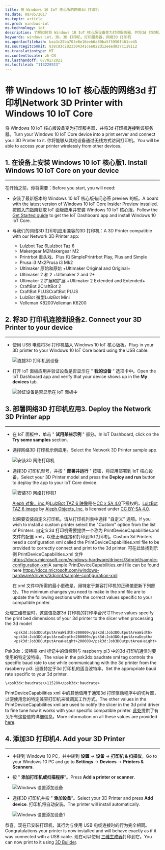 ```yaml
---
title: 带 Windows 10 IoT 核心版的网络3d 打印机
ms.date: 09/05/2017
ms.topic: article
ms.prod: windows-iot
ms.technology: iot
description: 了解如何将 Windows 10 IoT 核心版设备变为打印服务器，并将3d 打印机连接到该服务器。
keywords: windows iot，3D，3D 打印机，打印服务器，网络3D 打印机
ms.openlocfilehash: baa3c25ba703e0e16eeb6a89ba5f5950f461ce45
ms.sourcegitcommit: 938c83c2823304341ce6022d12eeed037c119112
ms.translationtype: MT
ms.contentlocale: zh-CN
ms.lasthandoff: 07/02/2021
ms.locfileid: "113228923"
---
```

# <a name="network-3d-printer-with-windows-10-iot-core"></a><span data-ttu-id="f397c-104">带 Windows 10 IoT 核心版的网络3d 打印机</span><span class="sxs-lookup"><span data-stu-id="f397c-104">Network 3D Printer with Windows 10 IoT Core</span></span>

<span data-ttu-id="f397c-105">将 Windows 10 IoT 核心版设备变为打印服务器，并将3d 打印机连接到该服务器。</span><span class="sxs-lookup"><span data-stu-id="f397c-105">Turn your Windows 10 IoT Core device into a print server and connect your 3D Printer to it.</span></span> <span data-ttu-id="f397c-106">你将能够从其他设备通过无线方式访问打印机。</span><span class="sxs-lookup"><span data-stu-id="f397c-106">You will be able to access your printer wirelessly from other devices.</span></span>

## <a name="1-install-windows-10-iot-core-on-your-device"></a><span data-ttu-id="f397c-107">1. 在设备上安装 Windows 10 IoT 核心版</span><span class="sxs-lookup"><span data-stu-id="f397c-107">1. Install Windows 10 IoT Core on your device</span></span>
___
<span data-ttu-id="f397c-108">在开始之前，你将需要：</span><span class="sxs-lookup"><span data-stu-id="f397c-108">Before you start, you will need:</span></span>

* <span data-ttu-id="f397c-109">安装了最新版本的 Windows 10 IoT 核心版有问必答 preview 的板。</span><span class="sxs-lookup"><span data-stu-id="f397c-109">A board with the latest version of Windows 10 IoT Core Insider Preview installed.</span></span> <span data-ttu-id="f397c-110">按照[入门指南](https://developer.microsoft.com/en-us/windows/iot/getstarted)获取 IoT 面板应用并安装 Windows 10 IoT 核心版。</span><span class="sxs-lookup"><span data-stu-id="f397c-110">Follow the [Get Started guide](https://developer.microsoft.com/en-us/windows/iot/getstarted) to get the IoT Dashboard app and install Windows 10 IoT Core.</span></span>
* <span data-ttu-id="f397c-111">与我们的网络3D 打印机应用兼容的3D 打印机：</span><span class="sxs-lookup"><span data-stu-id="f397c-111">A 3D Printer compatible with our Network 3D Printer app:</span></span>

    * <span data-ttu-id="f397c-112">Lulzbot Taz 6</span><span class="sxs-lookup"><span data-stu-id="f397c-112">Lulzbot Taz 6</span></span>
    * <span data-ttu-id="f397c-113">Makergear M2</span><span class="sxs-lookup"><span data-stu-id="f397c-113">Makergear M2</span></span>
    * <span data-ttu-id="f397c-114">Printrbot 重头戏、Plus 和 Simple</span><span class="sxs-lookup"><span data-stu-id="f397c-114">Printrbot Play, Plus and Simple</span></span>
    * <span data-ttu-id="f397c-115">Prusa i3 Mk2</span><span class="sxs-lookup"><span data-stu-id="f397c-115">Prusa i3 Mk2</span></span>
    * <span data-ttu-id="f397c-116">Ultimaker 原始和原始 +</span><span class="sxs-lookup"><span data-stu-id="f397c-116">Ultimaker Original and Original+</span></span>
    * <span data-ttu-id="f397c-117">Ultimaker 2 和 2 +</span><span class="sxs-lookup"><span data-stu-id="f397c-117">Ultimaker 2 and 2+</span></span>
    * <span data-ttu-id="f397c-118">Ultimaker 2 扩展和扩展 +</span><span class="sxs-lookup"><span data-stu-id="f397c-118">Ultimaker 2 Extended and Extended+</span></span>
    * <span data-ttu-id="f397c-119">CraftBot 2</span><span class="sxs-lookup"><span data-stu-id="f397c-119">CraftBot 2</span></span>
    * <span data-ttu-id="f397c-120">CraftBot PLUS</span><span class="sxs-lookup"><span data-stu-id="f397c-120">CraftBot PLUS</span></span>
    * <span data-ttu-id="f397c-121">LulzBot 微型</span><span class="sxs-lookup"><span data-stu-id="f397c-121">LulzBot Mini</span></span>
    * <span data-ttu-id="f397c-122">Velleman K8200</span><span class="sxs-lookup"><span data-stu-id="f397c-122">Velleman K8200</span></span>

## <a name="2-connect-your-3d-printer-to-your-device"></a><span data-ttu-id="f397c-123">2. 将3D 打印机连接到设备</span><span class="sxs-lookup"><span data-stu-id="f397c-123">2. Connect your 3D Printer to your device</span></span>
___
* <span data-ttu-id="f397c-124">使用 USB 电缆将3d 打印机插入 Windows 10 IoT 核心版板。</span><span class="sxs-lookup"><span data-stu-id="f397c-124">Plug-in your 3D printer to your Windows 10 IoT Core board using the USB cable.</span></span>

    ![连接3D 打印机到设备](../media/3DPrintServer/connect-3d-printer.png)

* <span data-ttu-id="f397c-126">打开 IoT 面板应用并验证设备是否显示在 " **我的设备** " 选项卡中。</span><span class="sxs-lookup"><span data-stu-id="f397c-126">Open the IoT Dashboard app and verify that your device shows up in the **My devices** tab.</span></span>

    ![验证设备是否显示在 IoT 面板中](../media/3DPrintServer/selectDevice.png)

## <a name="3-deploy-the-network-3d-printer-app"></a><span data-ttu-id="f397c-128">3. 部署网络3D 打印机应用</span><span class="sxs-lookup"><span data-stu-id="f397c-128">3. Deploy the Network 3D Printer app</span></span>
___
* <span data-ttu-id="f397c-129">在 IoT 面板中，单击 " **试用某些示例** " 部分。</span><span class="sxs-lookup"><span data-stu-id="f397c-129">In IoT Dashboard, click on the **Try some samples** section.</span></span>
* <span data-ttu-id="f397c-130">选择网络3D 打印机示例应用。</span><span class="sxs-lookup"><span data-stu-id="f397c-130">Select the Network 3D Printer sample app.</span></span>

   ![安装3D 网络打印机](../media/3dprintserver/dashboard-samples.png)

* <span data-ttu-id="f397c-132">选择3D 打印机型号，并按 " **部署并运行** " 按钮，将应用部署到 IoT 核心设备。</span><span class="sxs-lookup"><span data-stu-id="f397c-132">Select your 3D Printer model and press the **Deploy and run** button to deploy the app to your IoT Core device.</span></span>

    ![安装3D 网络打印机1](../media/3dprintserver/dashboard-app.png)

    <span data-ttu-id="f397c-134">[Aleph 对象，inc.](https://www.alephobjects.com/)的[LulzBot TAZ 6 映像](http://devel.lulzbot.com/TAZ/Olive/photos/TAZ_6_Angle_Rock2pus_transparent.png)是在[CC x SA 4.0](https://creativecommons.org/licenses/by-sa/4.0/)下授权的。</span><span class="sxs-lookup"><span data-stu-id="f397c-134">[LulzBot TAZ 6 image](http://devel.lulzbot.com/TAZ/Olive/photos/TAZ_6_Angle_Rock2pus_transparent.png) by [Aleph Objects, Inc.](https://www.alephobjects.com/) is licensed under [CC BY-SA 4.0](https://creativecommons.org/licenses/by-sa/4.0/).</span></span>

    <span data-ttu-id="f397c-135">如果要安装自定义打印机，请从打印机列表中选择 "自定义" 选项。</span><span class="sxs-lookup"><span data-stu-id="f397c-135">If you wish to install a custom printer select the "Custom" option from the list of Printers.</span></span> <span data-ttu-id="f397c-136">自定义3d 打印机需要提供一个称为 PrintDeviceCapabilities.xml 文件的配置 xml，以便正确连接和打印到3d 打印机。</span><span class="sxs-lookup"><span data-stu-id="f397c-136">Custom 3d Printers need a configuration xml called the PrintDeviceCapabilities.xml file to be provided to correctly connect and print to the 3d printer.</span></span> <span data-ttu-id="f397c-137">可在此处找到示例 PrintDeviceCapabilities.xml 文件 https://docs.microsoft.com/windows-hardware/drivers/3dprint/sample-configuration-xml</span><span class="sxs-lookup"><span data-stu-id="f397c-137">A sample PrintDeviceCapabilities.xml file can be found here https://docs.microsoft.com/windows-hardware/drivers/3dprint/sample-configuration-xml</span></span>

   <span data-ttu-id="f397c-138">在 xml 文件中所需的最小更改是，用特定于兼容打印机的正确值更新下列部分。</span><span class="sxs-lookup"><span data-stu-id="f397c-138">The minimum changes you need to make in the xml file are to update the following sections with the correct values specific to your compatible printer.</span></span>

<span data-ttu-id="f397c-139">处理三维模型时，这些值指定3d 打印机的打印平台尺寸</span><span class="sxs-lookup"><span data-stu-id="f397c-139">These values specify the print bed dimensions of your 3d printer to the slicer when processing the 3d model</span></span>
```
    <psk3d:Job3DOutputAreaWidth>200000</psk3d:Job3DOutputAreaWidth>
    <psk3d:Job3DOutputAreaDepth>200000</psk3d:Job3DOutputAreaDepth>
    <psk3d:Job3DOutputAreaHeight>200000</psk3d:Job3DOutputAreaHeight>
```

<span data-ttu-id="f397c-140">Psk3dx：波特率 xml 标记中的值控制与 raspberry pi3 中的3d 打印机通信时要使用的特定波特率。</span><span class="sxs-lookup"><span data-stu-id="f397c-140">The value in the psk3dx:baudrate xml tag controls the specific baud rate to use while communicating with the 3d printer from the raspberry pi3.</span></span> <span data-ttu-id="f397c-141">设置特定于3d 打印机的适当波特率。</span><span class="sxs-lookup"><span data-stu-id="f397c-141">Set the appropriate baud rate specific to your 3d printer.</span></span>

```
\<psk3dx:baudrate\>115200</psk3dx:baudrate>
```

<span data-ttu-id="f397c-142">PrintDeviceCapabilities xml 中的其他值用于通知3d 打印驱动程序中的切片器，以便使用您的特定兼容打印机来微调其工作方式。</span><span class="sxs-lookup"><span data-stu-id="f397c-142">The other values in the PrintDeviceCapabilities xml are used to notify the slicer in the 3d print driver to fine tune how it works with your specific compatible printer.</span></span>
<span data-ttu-id="f397c-143">[此处](https://docs.microsoft.com/windows-hardware/drivers/3dprint/slicer-settings)提供了有关所有这些值的详细信息。</span><span class="sxs-lookup"><span data-stu-id="f397c-143">More information on all these values are provided [here](https://docs.microsoft.com/windows-hardware/drivers/3dprint/slicer-settings).</span></span>



## <a name="4-add-your-3d-printer"></a><span data-ttu-id="f397c-144">4. 添加3D 打印机</span><span class="sxs-lookup"><span data-stu-id="f397c-144">4. Add your 3D Printer</span></span>
___
* <span data-ttu-id="f397c-145">中转到 Windows 10 PC，并中转到 **设置**  ->  **设备**  ->  **打印机 & 扫描仪**。</span><span class="sxs-lookup"><span data-stu-id="f397c-145">Go to your Windows 10 PC and go to **Settings** -> **Devices** -> **Printers & Scanners**.</span></span>
* <span data-ttu-id="f397c-146">按 " **添加打印机或扫描程序**"。</span><span class="sxs-lookup"><span data-stu-id="f397c-146">Press **Add a printer or scanner**.</span></span>

     ![Windows 设置添加设备](../media/3dprintserver/add-printer.png)

* <span data-ttu-id="f397c-148">选择3D 打印机并按 " **添加设备**"。</span><span class="sxs-lookup"><span data-stu-id="f397c-148">Select your 3D Printer and press **Add device**.</span></span> <span data-ttu-id="f397c-149">打印机将自动安装。</span><span class="sxs-lookup"><span data-stu-id="f397c-149">The printer will install automatically.</span></span>

     ![Windows 设置添加设备1](../media/3dprintserver/add-device.png)

<span data-ttu-id="f397c-151">恭喜，现在已安装打印机，其行为与使用 USB 电缆连接时的行为完全相同。</span><span class="sxs-lookup"><span data-stu-id="f397c-151">Congratulations your printer is now installed and will behave exactly as if it was connected with a USB cable.</span></span>
<span data-ttu-id="f397c-152">现在可以使用 [三维生成器](https://msdn.microsoft.com/windows/hardware/mt561568.aspx)打印到它。</span><span class="sxs-lookup"><span data-stu-id="f397c-152">You can now print to it using [3D Builder](https://msdn.microsoft.com/windows/hardware/mt561568.aspx).</span></span>
